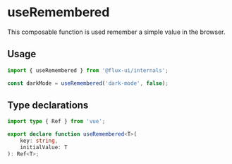 # useRemembered

This composable function is used remember a simple value in the browser.

## Usage

```ts
import { useRemembered } from '@flux-ui/internals';

const darkMode = useRemembered('dark-mode', false);
```

## Type declarations

```ts
import type { Ref } from 'vue';

export declare function useRemembered<T>(
    key: string,
    initialValue: T
): Ref<T>;
```
